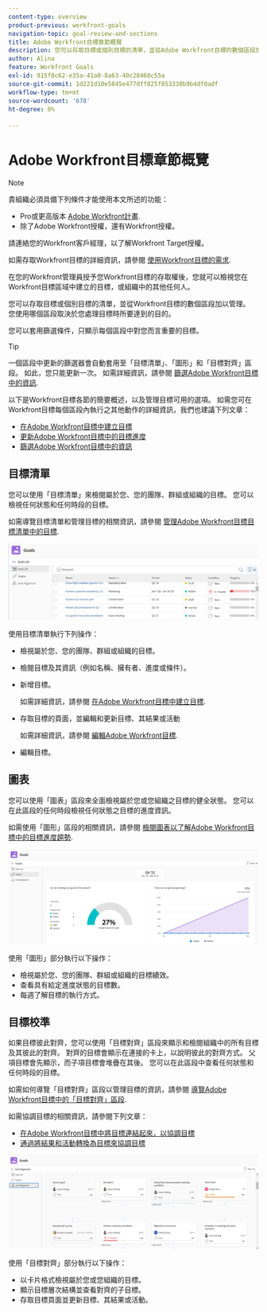 ```yaml
---
content-type: overview
product-previous: workfront-goals
navigation-topic: goal-review-and-sections
title: Adobe Workfront目標章節概覽
description: 您可以存取目標或個別目標的清單，並從Adobe Workfront目標的數個區段加以管理。 您使用哪個區段取決於處理目標時所要達到的目的。
author: Alina
feature: Workfront Goals
exl-id: 915f8c62-e35a-41a0-8a63-40c28468c55a
source-git-commit: 1d221d10e5845e477dff825f853330b9b4df0adf
workflow-type: tm+mt
source-wordcount: '678'
ht-degree: 0%

---
```


# Adobe Workfront目標章節概覽


>[!NOTE]
>
>貴組織必須具備下列條件才能使用本文所述的功能：
>
>* Pro或更高版本 [Adobe Workfront計畫](https://www.workfront.com/plans).
>* 除了Adobe Workfront授權，還有Workfront授權。
>
>  請連絡您的Workfront客戶經理，以了解Workfront Target授權。
>
>如需存取Workfront目標的詳細資訊，請參閱 [使用Workfront目標的需求](../../workfront-goals/goal-management/access-needed-for-wf-goals.md).

在您的Workfront管理員授予您Workfront目標的存取權後，您就可以檢視您在Workfront目標區域中建立的目標，或組織中的其他任何人。

您可以存取目標或個別目標的清單，並從Workfront目標的數個區段加以管理。 您使用哪個區段取決於您處理目標時所要達到的目的。

您可以套用篩選條件，只顯示每個區段中對您而言重要的目標。

>[!TIP]
>
>一個區段中更新的篩選器會自動套用至「目標清單」、「圖形」和「目標對齊」區段。 如此，您只能更新一次。 如需詳細資訊，請參閱 [篩選Adobe Workfront目標中的資訊](../../workfront-goals/goal-management/filter-information-wf-goals.md).

以下是Workfront目標各節的簡要概述，以及管理目標可用的選項。 如需您可在Workfront目標每個區段內執行之其他動作的詳細資訊，我們也建議下列文章：

* [在Adobe Workfront目標中建立目標](../../workfront-goals/goal-management/create-goals.md)
* [更新Adobe Workfront目標中的目標進度](../../workfront-goals/goal-review-and-workfront-goals-sections/check-in-goals.md)
* [篩選Adobe Workfront目標中的資訊](../../workfront-goals/goal-management/filter-information-wf-goals.md)


## 目標清單

您可以使用「目標清單」來檢閱屬於您、您的團隊、群組或組織的目標。 您可以檢視任何狀態和任何時段的目標。

如需導覽目標清單和管理目標的相關資訊，請參閱 [管理Adobe Workfront目標目標清單中的目標](../../workfront-goals/goal-review-and-workfront-goals-sections/manage-goals-in-goal-list.md).

![](assets/goal-list-unshimmed.png)

使用目標清單執行下列操作：

* 檢視屬於您、您的團隊、群組或組織的目標。
* 檢閱目標及其資訊（例如名稱、擁有者、進度或條件）。
* 新增目標。

   如需詳細資訊，請參閱 [在Adobe Workfront目標中建立目標](../../workfront-goals/goal-management/create-goals.md).

* 存取目標的頁面，並編輯和更新目標、其結果或活動

   如需詳細資訊，請參閱 [編輯Adobe Workfront目標](../../workfront-goals/goal-management/edit-goals.md).

* 編輯目標。

## 圖表

您可以使用「圖表」區段來全面檢視屬於您或您組織之目標的健全狀態。 您可以在此區段的任何時段檢視任何狀態之目標的進度資訊。

如需使用「圖形」區段的相關資訊，請參閱 [檢閱圖表以了解Adobe Workfront目標中的目標進度趨勢](../../workfront-goals/goal-review-and-workfront-goals-sections/review-goal-graphs.md).

![](assets/graphs-section-unshimmed.png)

使用「圖形」部分執行以下操作：

* 檢視屬於您、您的團隊、群組或組織的目標績效。
* 查看具有給定進度狀態的目標數。
* 每週了解目標的執行方式。

## 目標校準

如果目標彼此對齊，您可以使用「目標對齊」區段來顯示和檢閱組織中的所有目標及其彼此的對齊。 對齊的目標會顯示在連接的卡上，以說明彼此的對齊方式。 父項目標會先顯示，而子項目標會堆疊在其後。 您可以在此區段中查看任何狀態和任何時段的目標。

如需如何導覽「目標對齊」區段以管理目標的資訊，請參閱 [導覽Adobe Workfront目標中的「目標對齊」區段](../../workfront-goals/goal-alignment/navigate-goal-alignment-chart.md).

如需協調目標的相關資訊，請參閱下列文章：

* [在Adobe Workfront目標中將目標連結起來，以協調目標](../../workfront-goals/goal-alignment/align-goals-by-connecting-them.md)
* [通過將結果和活動轉換為目標來協調目標](../../workfront-goals/goal-alignment/align-goals-by-converting-results-activities.md)

![](assets/goal-alignment-section-unshimmed.png)

使用「目標對齊」部分執行以下操作：

* 以卡片格式檢視屬於您或您組織的目標。
* 顯示目標層次結構並查看對齊的子目標。
* 存取目標頁面並更新目標、其結果或活動。

<!--
## Pulse

<span class="preview"> The Pulse section has been removed from the Preview environment and will be removed from Workfront Goals with the 23.1 release. Use the Goal List area to review goals that you or your teams are responsible for.</span> 

You can use the Pulse section to review and request updates to goals that might influence the progress of your goals. These could be your own goals, or goals that belong to your teams, groups, or your organization. You can view goals in any status and from any time period in this section.

>[!TIP]
>
>Only goals that have been checked in on at least once display in the Pulse section.

For information about reviewing goals using the Pulse section, see [Review goals in the Adobe Workfront Goals Pulse section](../../workfront-goals/goal-review-and-workfront-goals-sections/review-goals-in-pulse.md).

![](assets/pulse-section-350x141.png)

Use the Pulse section to do the following:

* View goals that belong to your teams, groups, or organization. 
* Review goal progress and updates, including aligned goals, their results, and activities. 
* Make or ask for updates to a goal by adding a comment. 
* Access the Goal Details panel and edit and update the goal, its results, or activities.
* Add new goals. 
* Check in on goals.

  >[!TIP]
  >
  >Clicking Check in opens the Check-in section in the left panel.

## Check-in

<span class="preview"> The Check-in section has been removed from the Preview environment and will be removed from Workfront Goals with the 23.1 release. Use the Goal List area to review goals that you or your teams are responsible for.</span>

You must have access to Edit Goals in your access level before you can access the Check- in section. For information about granting access to Goals, see  [Grant access to Adobe Workfront Goals](../../administration-and-setup/add-users/configure-and-grant-access/grant-access-goals.md).

You can use the Check-in section to update active goals and any results and activities that you are the owner of. You can primarily view only goals in an Active status in this section. Children goals aligned to active parents also display in the Check-in section, regardless of their status.

>[!IMPORTANT]
>
>* A goal displays in the Check-in section only if it is assigned to you or if it has a result or activity that is assigned to you. 
>* If a goal assigned to you is the child goal of a parent that is not assigned to you and your goal (the child goal) is closed, inactive, or a draft, the parent goal does not display in your Check-in section. 
>

For information about managing goals in the Goal List, see [Manage goals in the Goal List of Adobe Workfront Goals](../../workfront-goals/goal-review-and-workfront-goals-sections/manage-goals-in-goal-list.md).

![](assets/check-in-section-350x143.png)

Use the Check-in section to do the following:

* Review goal progress and updates, including aligned goals, their results, and activities. 
* Update the progress on the results and activities that are assigned to you. For information about updating goals by checking in on them, see [Update goal progress in Adobe Workfront Goals](../../workfront-goals/goal-review-and-workfront-goals-sections/check-in-goals.md).

  >[!IMPORTANT]
  >
  >You can check in only on the results and activities assigned to you in the Check-in section, and not those that are assigned to other entities.

* Add a comment to a goal, then click Post to make or ask for updates to a goal. 
* Access the Goal Details panel and edit and update the goal, its results, or activities.
* Add new goals.
-->
